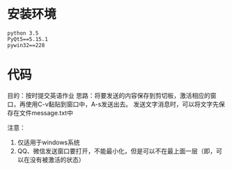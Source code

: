# 安装环境
```
python 3.5
PyQt5==5.15.1
pywin32==228
```
# 代码
目的：按时提交英语作业
思路：将要发送的内容保存到剪切板，激活相应的窗口，再使用C-v黏贴到窗口中，A-s发送出去。
发送文字消息时，可以将文字先保存在文件message.txt中

注意：
1. 仅适用于windows系统
2. QQ、微信发送窗口要打开，不能最小化，但是可以不在最上面一层（即，可以在没有被激活的状态）


